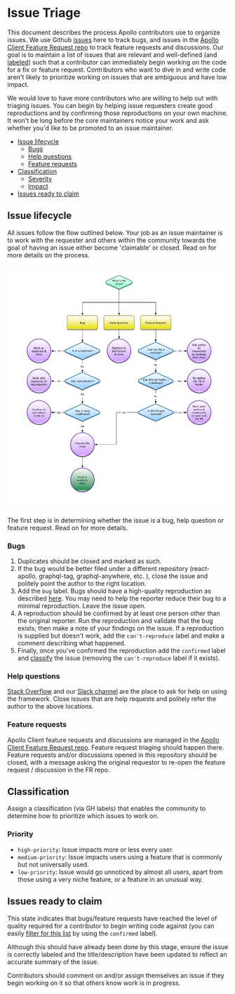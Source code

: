 # Issue Triage

This document describes the process Apollo contributors use to organize issues. We use Github [issues](https://github.com/apollographql/apollo-client/issues) here to track bugs, and issues in the [Apollo Client Feature Request repo](https://github.com/apollographql/apollo-feature-requests) to track feature requests and discussions. Our goal is to maintain a list of issues that are relevant and well-defined (and [labeled](https://github.com/apollographql/apollo-client/labels)) such that a contributor can immediately begin working on the code for a fix or feature request. Contributors who want to dive in and write code aren't likely to prioritize working on issues that are ambiguous and have low impact.

We would love to have more contributors who are willing to help out with triaging issues. You can begin by helping issue requesters create good reproductions and by confirming those reproductions on your own machine. It won't be long before the core maintainers notice your work and ask whether you'd like to be promoted to an issue maintainer.

- [Issue lifecycle](#issue-lifecycle)
  - [Bugs](#bugs)
  - [Help questions](#help-questions)
  - [Feature requests](#feature-requests)
- [Classification](#classification)
  - [Severity](#severity)
  - [Impact](#impact)
- [Issues ready to claim](#issues-ready-to-claim)

## Issue lifecycle

All issues follow the flow outlined below. Your job as an issue maintainer is to work with the requester and others within the community towards the goal of having an issue either become 'claimable' or closed. Read on for more details on the process.

![Flowchart](./docs/assets/IssueTriageFlow.png "Issue Lifecycle")

The first step is in determining whether the issue is a bug, help question or feature request. Read on for more details.

### Bugs

1. Duplicates should be closed and marked as such.
2. If the bug would be better filed under a different repository (react-apollo, graphql-tag, graphql-anywhere, etc. ), close the issue and politely point the author to the right location.
3. Add the `bug` label. Bugs should have a high-quality reproduction as described [here](CONTRIBUTING.md#reporting-bugs). You may need to help the reporter reduce their bug to a minimal reproduction. Leave the issue open.
5. A reproduction should be confirmed by at least one person other than the original reporter. Run the reproduction and validate that the bug exists; then make a note of your findings on the issue. If a reproduction is supplied but doesn't work, add the `can't-reproduce` label and make a comment describing what happened.
6. Finally, once you've confirmed the reproduction add the `confirmed` label and [classify](#classification) the issue (removing the `can't-reproduce` label if it exists).

### Help questions

[Stack Overflow](http://stackoverflow.com/questions/tagged/apollo) and our [Slack channel](https://www.apollographql.com/slack) are the place to ask for help on using the framework. Close issues that are help requests and politely refer the author to the above locations.

### Feature requests

Apollo Client feature requests and discussions are managed in the [Apollo Client Feature Request repo](https://github.com/apollographql/apollo-feature-requests). Feature request triaging should happen there. Feature requests and/or discussions opened in this repository should be closed, with a message asking the original requestor to re-open the feature request / discussion in the FR repo.

<h2 id="classification">Classification</h2>

Assign a classification (via GH labels) that enables the community to determine how to prioritize which issues to work on.

### Priority

- `high-priority`: Issue impacts more or less every user.
- `medium-priority`: Issue impacts users using a feature that is commonly but not universally used.
- `low-priority`: Issue would go unnoticed by almost all users, apart from those using a very niche feature, or a feature in an unusual way.

## Issues ready to claim

This state indicates that bugs/feature requests have reached the level of quality
required for a contributor to begin writing code against (you can easily [filter for this list](https://github.com/apollographql/apollo-client/labels/confirmed) by using the `confirmed` label).

Although this should have already been done by this stage, ensure the issue is
correctly labeled and the title/description have been updated to reflect an
accurate summary of the issue.

Contributors should comment on and/or assign themselves an issue if they begin working on it so that others know work is in progress.
